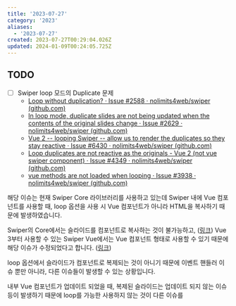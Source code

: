 ```yaml
---
title: '2023-07-27'
category: '2023'
aliases:
  - '2023-07-27'
created: 2023-07-27T00:29:04.026Z
updated: 2024-01-09T00:24:05.725Z
---
```


## TODO

- [ ] Swiper loop 모드의 Duplicate 문제
  - [Loop without duplication? · Issue #2588 · nolimits4web/swiper (github.com)](https://github.com/nolimits4web/swiper/issues/2588)
  - [In loop mode, duplicate slides are not being updated when the contents of the original slides change · Issue #2629 · nolimits4web/swiper (github.com)](https://github.com/nolimits4web/swiper/issues/2629)
  - [Vue 2 -- looping Swiper -- allow us to render the duplicates so they stay reactive · Issue #6430 · nolimits4web/swiper (github.com)](https://github.com/nolimits4web/swiper/issues/6430)
  - [Loop duplicates are not reactive as the originals - Vue 2 (not vue swiper component) · Issue #4349 · nolimits4web/swiper (github.com)](https://github.com/nolimits4web/swiper/issues/4349)
  - [vue methods are not loaded when looping · Issue #3938 · nolimits4web/swiper (github.com)](https://github.com/nolimits4web/swiper/issues/3938)

해당 이슈는 현재 Swiper Core 라이브러리를 사용하고 있는데 Swiper 내에 Vue 컴포넌트를 사용할 때, loop 옵션을 사용 시 Vue 컴포넌트가 아니라 HTML을 복사하기 때문에 발생하였습니다.

Swiper의 Core에서는 슬라이드를 컴포넌트로 복사하는 것이 불가능하고, ([링크](https://github.com/nolimits4web/swiper/issues/4349#issuecomment-802038357)) Vue 3부터 사용할 수 있는 Swiper Vue에서는 Vue 컴포넌트 형태로 사용할 수 있기 때문에 해당 이슈가 수정되었다고 합니다. ([링크](https://github.com/nolimits4web/swiper/issues/4349#issuecomment-802025745))

loop 옵션에서 슬라이드가 컴포넌트로 복제되는 것이 아니기 때문에 이벤트 핸들러 이슈 뿐만 아니라, 다른 이슈들이 발생할 수 있는 상황입니다.

내부 Vue 컴포넌트가 업데이트 되었을 때, 복제된 슬라이드는 업데이트 되지 않는 이슈 등이 발생하기 때문에 loop를 가능한 사용하지 않는 것이 다른 이슈를

